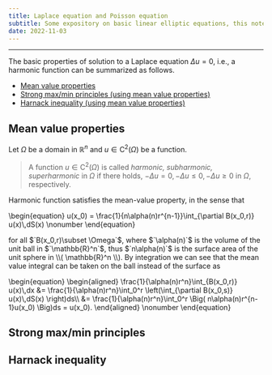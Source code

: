 ```yaml
---
title: Laplace equation and Poisson equation
subtitle: Some expository on basic linear elliptic equations, this note is served as a road map to identify similar patterns for general linear elliptic equations later.
date: 2022-11-03
---
```



---
The basic properties of solution to a Laplace equation $`\Delta u = 0`$, i.e., a harmonic function can be summarized as follows.

* [Mean value properties](#mean-value-properties)
* [Strong max/min principles (using mean value properties)](#strong-max/min-principles)
* [Harnack inequality (using mean value properties)](#harnack-inequality)

## Mean value properties

Let $`\Omega`$ be a domain in $`\mathbb{R}^n`$ and $`u\in \mathrm{C}^2(\Omega)`$ be a function. 

> A function $`u\in \mathrm{C}^2(\Omega)`$ is called *harmonic, subharmonic, superharmonic* in $`\Omega`$ if there holds, $`-\Delta u = 0, -\Delta u \leq 0, -\Delta u \geq 0`$ in $`\Omega`$, respectively.

Harmonic function satisfies the mean-value property, in the sense that 
<p>
    \begin{equation}
        u(x_0) = \frac{1}{n\alpha(n)r^{n-1}}\int_{\partial B(x_0,r)} u(x)\,dS(x) \nonumber
    \end{equation}
</p>
for all $`B(x_0,r)\subset \Omega`$, where $`\alpha(n)`$ is the volume of the unit ball in $`\mathbb{R}^n`$, thus $`n\alpha(n)`$ is the surface area of the unit sphere in \\( \mathbb{R}^n \\). By integration we can see that the mean value integral can be taken on the ball instead of the surface as 
<p>
    \begin{equation}
    \begin{aligned}
    \frac{1}{\alpha(n)r^n}\int_{B(x_0,r)} u(x)\,dx &=  \frac{1}{\alpha(n)r^n}\int_0^r \left(\int_{\partial B(x_0,s)} u(x)\,dS(x) \right)ds\\
                                &=  \frac{1}{\alpha(n)r^n}\int_0^r \Big( n\alpha(n)r^{n-1}u(x_0) \Big)ds =  u(x_0).
    \end{aligned} \nonumber
    \end{equation}
</p>

## Strong max/min principles

## Harnack inequality



